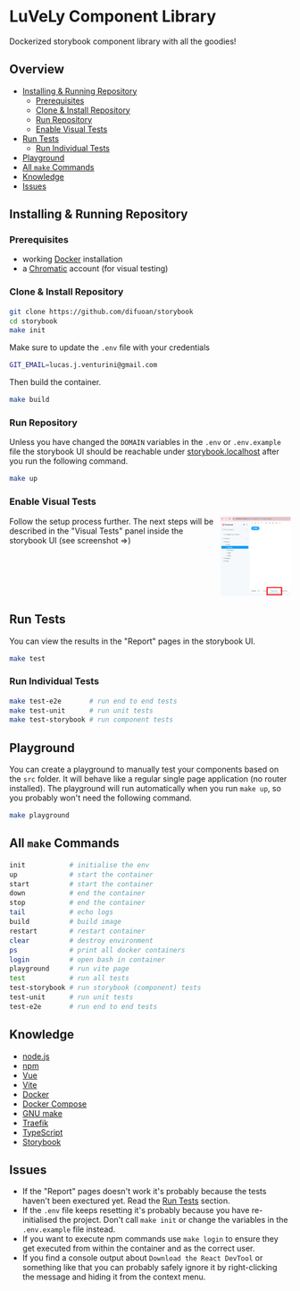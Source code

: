 # LuVeLy Component Library

Dockerized storybook component library with all the goodies!

## Overview

- [Installing & Running Repository](#installing--running-repository)
  - [Prerequisites](#prerequisites)
  - [Clone & Install Repository](#clone--install-repository)
  - [Run Repository](#run-repository)
  - [Enable Visual Tests](#enable-visual-tests)
- [Run Tests](#run-tests)
  - [Run Individual Tests](#run-individual-tests)
- [Playground](#playground)
- [All `make` Commands](#all-make-commands)
- [Knowledge](#knowledge)
- [Issues](#issues)

## Installing & Running Repository

### Prerequisites

- working <a href="https://www.docker.com/" target="_blank">Docker</a> installation
- a <a href="https://www.chromatic.com/" target="_blank">Chromatic</a> account (for visual testing)

### Clone & Install Repository

```bash
git clone https://github.com/difuoan/storybook
cd storybook
make init
```

Make sure to update the `.env` file with your credentials

```bash
GIT_EMAIL=lucas.j.venturini@gmail.com
```

Then build the container.

```bash
make build
```

### Run Repository

Unless you have changed the `DOMAIN` variables in the `.env` or `.env.example` file the storybook UI should be reachable under [storybook.localhost](http://storybook.localhost) after you run the following command.

```bash
make up
```

### Enable Visual Tests

<img src="./assets/visualTestingPanel.png" alt="Visual Testing panel inside the storybook UI" width="25%" align="right"/>

Follow the setup process further. The next steps will be described in the "Visual Tests" panel inside the storybook UI (see screenshot ⇒)

<br clear="right"/>

## Run Tests

You can view the results in the "Report" pages in the storybook UI.

```bash
make test
```

### Run Individual Tests

```bash
make test-e2e       # run end to end tests
make test-unit      # run unit tests
make test-storybook # run component tests
```

## Playground

You can create a playground to manually test your components based on the `src` folder. It will behave like a regular single page application (no router installed). The playground will run automatically when you run `make up`, so you probably won't need the following command.

```bash
make playground
```

## All `make` Commands

```bash
init           # initialise the env
up             # start the container
start          # start the container
down           # end the container
stop           # end the container
tail           # echo logs
build          # build image
restart        # restart container
clear          # destroy environment
ps             # print all docker containers
login          # open bash in container
playground     # run vite page
test           # run all tests
test-storybook # run storybook (component) tests
test-unit      # run unit tests
test-e2e       # run end to end tests
```

## Knowledge

- <a href="https://nodejs.org/en" target="_blank">node.js</a>
- <a href="https://docs.npmjs.com/" target="_blank">npm</a>
- <a href="https://vuejs.org/" target="_blank">Vue</a>
- <a href="https://vitejs.dev/" target="_blank">Vite</a>
- <a href="https://www.docker.com/" target="_blank">Docker</a>
- <a href="https://docs.docker.com/compose/" target="_blank">Docker Compose</a>
- <a href="https://www.gnu.org/software/make/manual/make.html" target="_blank">GNU make</a>
- <a href="https://doc.traefik.io/traefik/providers/docker/" target="_blank">Traefik</a>
- <a href="https://www.typescriptlang.org/" target="_blank">TypeScript</a>
- <a href="https://storybook.js.org/" target="_blank">Storybook</a>

## Issues

- If the "Report" pages doesn't work it's probably because the tests haven't been exectured yet. Read the [Run Tests](#run-tests) section.
- If the `.env` file keeps resetting it's probably because you have re-initialised the project. Don't call `make init` or change the variables in the `.env.example` file instead.
- If you want to execute npm commands use `make login` to ensure they get executed from within the container and as the correct user.
- If you find a console output about `Download the React DevTool` or something like that you can probably safely ignore it by right-clicking the message and hiding it from the context menu.
